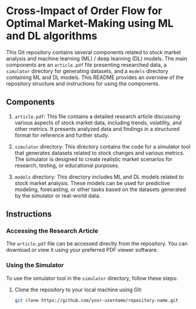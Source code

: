 # Cross-Impact of Order Flow for Optimal Market-Making using ML and DL algorithms 

This Git repository contains several components related to stock market analysis and machine learning (ML) / deep learning (DL) models. The main components are an `article.pdf` file presenting researched data, a `simulator` directory for generating datasets, and a `models` directory containing ML and DL models. This README provides an overview of the repository structure and instructions for using the components.

## Components

1. `article.pdf`: This file contains a detailed research article discussing various aspects of stock market data, including trends, volatility, and other metrics. It presents analyzed data and findings in a structured format for reference and further study.

2. `simulator` directory: This directory contains the code for a simulator tool that generates datasets related to stock changes and various metrics. The simulator is designed to create realistic market scenarios for research, testing, or educational purposes.

3. `models` directory: This directory includes ML and DL models related to stock market analysis. These models can be used for predictive modeling, forecasting, or other tasks based on the datasets generated by the simulator or real-world data.

## Instructions

### Accessing the Research Article

The `article.pdf` file can be accessed directly from the repository. You can download or view it using your preferred PDF viewer software.

### Using the Simulator

To use the simulator tool in the `simulator` directory, follow these steps:

1. Clone the repository to your local machine using Git:
   ```bash
   git clone https://github.com/your-username/repository-name.git